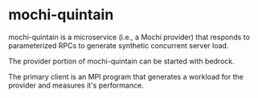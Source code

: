 # mochi-quintain

mochi-quintain is a microservice (i.e., a Mochi provider) that responds to
parameterized RPCs to generate synthetic concurrent server load.

The provider portion of mochi-quintain can be started with bedrock.

The primary client is an MPI program that generates a workload for the
provider and measures it's performance.

